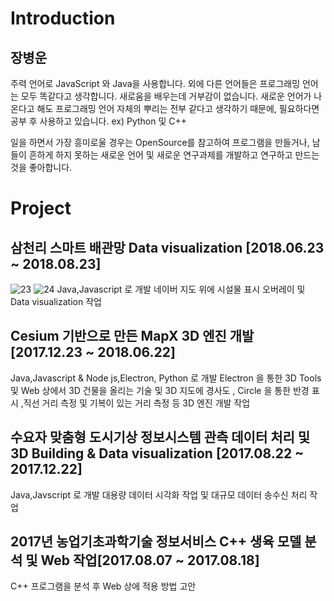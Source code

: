 Introduction
=============
장병운
-------------
주력 언어로 JavaScript 와 Java을 사용합니다.
외에 다른 언어들은 프로그래밍 언어는 모두 똑같다고 생각합니다. 새로움을 배우는데 거부감이 없습니다. 
새로운 언어가 나온다고 해도 프로그래밍 언어 자체의 뿌리는 전부 같다고 생각하기 때문에, 
필요하다면 공부 후 사용하고 있습니다. ex) Python 및 C++

일을 하면서 가장 흥미로울 경우는 OpenSource를 참고하여 프로그램을 만들거나, 
남들이 흔하게 하지 못하는 새로운 언어 및 새로운 연구과제를 개발하고 연구하고 만드는 것을 좋아합니다.

Project
=============

삼천리 스마트 배관망 Data visualization [2018.06.23 ~ 2018.08.23] 
--------------------------
![23](https://user-images.githubusercontent.com/23480071/45610520-29dd5800-ba97-11e8-8b65-f65a7c6441e5.PNG)
![24](https://user-images.githubusercontent.com/23480071/45610522-2a75ee80-ba97-11e8-8b90-da3951d55a4d.PNG)
Java,Javascript 로 개발 네이버 지도 위에 시설물 표시 오버레이 및 Data visualization 작업


Cesium 기반으로 만든 MapX 3D 엔진 개발[2017.12.23 ~ 2018.06.22] 
--------------------------
Java,Javascript & Node js,Electron, Python 로 개발 Electron 을 통한 3D Tools 및 Web 상에서 3D 건물을 올리는 기술 및
3D 지도에 경사도 , Circle 을 통한 반경 표시 ,직선 거리 측정 및 기복이 있는 거리 측정 등 3D 엔진 개발 작업 


수요자 맞춤형 도시기상 정보시스템 관측 데이터 처리 및 3D Building & Data visualization [2017.08.22 ~ 2017.12.22]
--------------------------
Java,Javscript 로 개발 대용량 데이터 시각화 작업 및 대규모 데이터 송수신 처리 작업





2017년 농업기초과학기술 정보서비스 C++ 생육 모델 분석 및 Web 작업[2017.08.07 ~ 2017.08.18]
--------------------------
C++ 프로그램을 분석 후 Web 상에 적용 방법 고안
